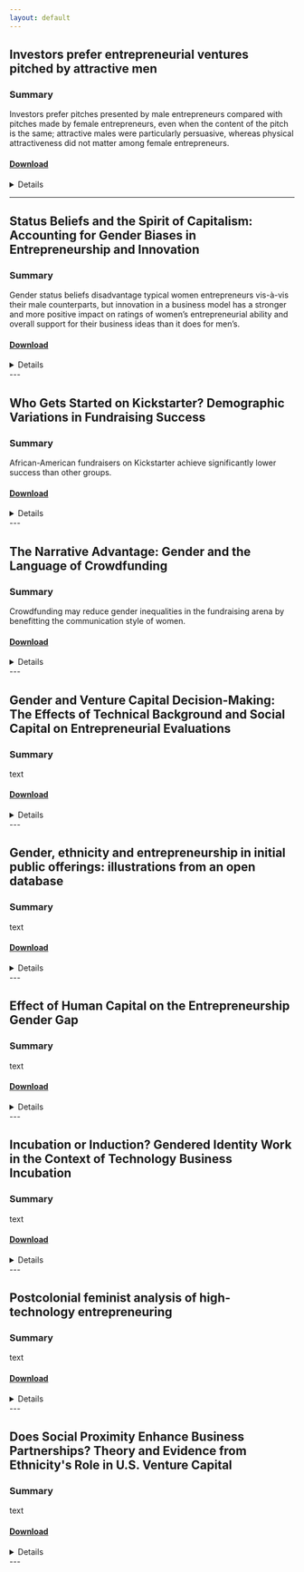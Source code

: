 ```yaml
---
layout: default
---
```

## Investors prefer entrepreneurial ventures pitched by attractive men

### Summary

Investors prefer pitches presented by male entrepreneurs compared with pitches made by female entrepreneurs, even when the content of the pitch is the same; attractive males were particularly persuasive, whereas physical attractiveness did not matter among female entrepreneurs.

#### [Download](http://www.hbs.edu/faculty/Publication%20Files/Brooks%20Huang%20Kearney%20Murray_59b551a9-8218-4b84-be15-eaff58009767.pdf)


<details> <div markdown="1">

### PNAS, 2014

### Authors
* Alison Wood Brooks - Harvard Business School
* Laura Huang - Wharton School, University of Pennsylvania
* Sarah Wood Kearney - MIT Sloan
* Fiona E. Murray - MIT Sloan


### Abstract

> Entrepreneurship is a central path to job creation, economic growth, and prosperity. In the earliest stages of start-up business creation, the matching of entrepreneurial ventures to investors is critically important. The entrepreneur’s business proposition and previous experience are regarded as the main criteria for investment decisions. Our research, however, documents other critical criteria that investors use to make these decisions: the gender and physical attractiveness of the entrepreneurs themselves. Across a field setting (three entrepreneurial pitch competitions in the United States) and two experiments, we identify a profound and consistent gender gap in entrepreneur persuasiveness. Investors prefer pitches presented by male entrepreneurs compared with pitches made by female entrepreneurs, even when the content of the pitch is the same. This effect is moderated by male physical attractiveness: attractive males were particularly persuasive, whereas physical attractiveness did not matter among female entrepreneurs.
</div> </details>

---

## Status Beliefs and the Spirit of Capitalism: Accounting for Gender Biases in Entrepreneurship and Innovation

### Summary

Gender status beliefs disadvantage typical women entrepreneurs vis-à-vis their male counterparts, but innovation in a business model has a stronger and more positive impact on ratings of women’s entrepreneurial ability and overall support for their business ideas than it does for men’s.

#### [Download](http://citeseerx.ist.psu.edu/viewdoc/download?doi=10.1.1.958.592&rep=rep1&type=pdf)


<details> <div markdown="1">

### Social Forces, 2014

### Authors
* Sarah Thébaud - University of California–Santa Barbara


### Abstract

> In this article, I develop and empirically test the theoretical argument that widely shared cultural beliefs about men’s and women’s abilities in entrepreneurship (i.e., “gender status beliefs”) systematically influence the social interactions during which an entrepreneur, particularly an innovative entrepreneur, seeks support from potential stakeholders for his or her new organization. To evaluate this argument, I conducted three experimental studies in the United Kingdom and the United States in which student participants were asked to evaluate the pro les of two entrepreneurs and to make investment decisions for each. The studies manipulated the gender of the entrepreneur and the innovativeness of the business plan. The main finding is consistent across studies: gender status beliefs disadvantage typical women entrepreneurs vis-à-vis their male counterparts, but innovation in a business model has a stronger and more positive impact on ratings of women’s entrepreneurial ability and overall support for their business ideas than it does for men’s. However, the strength of these patterns varies significantly depending on the societal and industry context of the new venture in question. Findings indicate that gender status beliefs can be understood as an important “demand-side” mechanism contributing to gender inequality in aggregate entrepreneurship rates and a micro-level factor affecting the likelihood that a new and novel organization will emerge and survive.
</div> </details>
---

## Who Gets Started on Kickstarter? Demographic Variations in Fundraising Success

### Summary
  
African-American fundraisers on Kickstarter achieve significantly lower success than other groups.

#### [Download](http://aisel.aisnet.org/cgi/viewcontent.cgi?article=1408&context=icis2015)


<details> <div markdown="1">

### Proceedings of ICIS Conference, 2015

### Authors
* Lauren Rhue - Wake Forest University School of Business


### Abstract

> Crowdfunding platforms like Kickstarter are expected to “democratize” funding by increasing the availability of capital to traditionally underrepresented groups, but there is conflicting evidence about racial disparities in success rates. This paper contributes to the information systems literature on crowdfunding by examining the racial dynamics in the crowdfunding platform Kickstarter. The race of subjects in project and user photos are determined with facial recognition software for 138,778 fundraising projects, and matched sample techniques are used to control for observable differences in project
categories among racial groups. Even controlling for these observable differences, this study finds that projects with African-American photo subjects achieve lower success rates. African-American fundraisers also achieve significantly lower success than other groups, and this effect is larger than the effect from project photos. This study has practical implications for individuals seeking capital in these markets as well as design implications for the platforms themselves.
</div> </details>
---

## The Narrative Advantage: Gender and the Language of Crowdfunding

### Summary

Crowdfunding may reduce gender inequalities in the fundraising arena by benefitting the communication style of women.

#### [Download](http://faculty.haas.berkeley.edu/gorbatai/working%20papers%20and%20word/Crowdfunding-GenderGorbataiNelson.pdf)


<details> <div markdown="1">

### Working paper

### Authors
* Andreea Gorbatai - Haas School of Business UC Berkeley
* Laura Nelson - Kellogg School of Management Northwestern University

### Abstract

> In this study, we set out to examine the role of language in the success of online fundraising—a new form of entrepreneurial project financing. In particular, we evaluate the influence of linguistic content on fundraising outcomes, above and beyond type of product or service offered. Online fundraising settings pose an interesting empirical puzzle: women are systematically more successful than men, an outcome contrary to offline gender inequality. We propose that this outcome is partially explained by linguistic differences between men and women in terms of language they use, and we test this mechanism using data from the online crowdfunding platform Indiegogo. The results support our theory, suggesting a link between micro-level linguistic choices and macro level outcomes: the institution of crowdfunding may reduce gender inequalities in the fundraising arena by benefitting the communication style of women.
</div> </details>
---


## Gender	and	Venture	Capital	Decision-Making: The	Effects	of	Technical	Background	and	Social	Capital	on	Entrepreneurial	Evaluations

### Summary

text

#### [Download](https://pdfs.semanticscholar.org/97fd/9b1eb81f1adf24e992dd9c1513bba8f89af3.pdf)


<details> <div markdown="1">

### source

### Authors
* Justine	E. Tinkler - University of Georgia
* Manwai C. Ku - Stanford	University
* Kjersten Bunker	Whittington - Reed College
* Andrea Rees Davies - Stanford University


### Abstract

> Research on gender and workplace decision-making tends to address either supply-side disparities between men’s and women’s human and social capital, or demand-side differences in the status expectations of women and men workers. In addition, this work often relies on causal inferences drawn from empirical data collected on worker characteristics and their workplace outcomes. In this study, we demonstrate how tangible education and work history credentials - typically associated with supply-side characteristics - work in tandem with cultural beliefs about gender to influence the evaluative process that
underlies venture capital decisions made in high-growth, high-tech entrepreneurship. Using an experimental design, we simulate funding decisions by venture capitalists (VCs) for men and women entrepreneurs that differ in technical background and the presence of important social ties. We demonstrate the presence of two distinct aspects of VCs’ evaluation: that of the venture and that of the entrepreneur, and find that the gender of the entrepreneur influences evaluations most when the person,
rather than the venture, is the target of evaluation. Technical background qualifications moderate the influence of gendered expectations, and women receive more of a payoff than men from having a close contact to the evaluating VC. We discuss the implications for future research on gender and work.
</div> </details>
---

## Gender, ethnicity and entrepreneurship in initial public offerings: illustrations from an open database

### Summary

text

#### [Download](link)


<details> <div markdown="1">

### source

### Authors
* Martin Kenney - University of California, Davis
* Donald Patton - University of California, Davis


### Abstract

> This paper describes the variables in a freely available database of all emerging growth firms (EGF) that made an initial stock offering (IPO) on US public markets from 1990 through 2010. Our expectation is that researchers from a variety of disciplines can use this data to answer a wide variety of social science questions and combine it with other databases. To illustrate how the data can be used, we describe the gender and nationality of the top management teams (TMTs) and board of directors (BoDs) of these firms. We confirm that women are under-represented in all functional positions, but, in contrast to much of the popular press, we find that statistically Silicon Valley firms perform better than the national average. Gender ratios differ by function with women most prevalent at the CFO position and are most prevalent in the biomedical industry. Using undergraduate education, as an identifier for nationality, we find that, contrary to the popular press, there are more European than Asian immigrants in the TMTs. This suggests that European immigrants are more likely to immigrate with advanced degrees, while the Asian immigrants have only Bachelor’s degrees. In the immigration literature, it has been observed that specific immigrant groups concentrate in particular occupations. To test for this effect, we study the backgrounds of all identifiable Taiwanese immigrants. A remarkably high concentration of Taiwanese TMT members were from two Taiwanese universities’ electrical engineering departments, then received U.S. graduate degrees, particularly from UC Berkeley, and entered semiconductor-related industries. This database will contribute to reproducible social science as the same quality-controlled data is now available to all researchers.


</div> </details>
---

## Effect of Human Capital on the Entrepreneurship Gender Gap

### Summary

text

#### [Download](http://repository.upenn.edu/cgi/viewcontent.cgi?article=1014&context=joseph_wharton_scholars)


<details> <div markdown="1">

### source

### Authors
* Andrea Lin - Wharton, UPenn


### Abstract

> The presence of a gender gap in entrepreneurship has been well studied in previous literature. There are various contributing factors, including differences in human capital, which has been reviewed less so than social capital. Through a career survey of Wharton MBAs, this research paper 1) examines the presence of an entrepreneurship gender gap; 2) identifies human capital variables that predict entry into entrepreneurship; and 3) determines whether or not there is a human capital gender gap. The results showed both an entrepreneurship and human capital gender gap. Furthermore, experience working at small companies, more years of experience, and experience in finance-related industries were found to be good predictors of entry. Overall, the human capital predictor model explained 6.4% of the variability of entry into entrepreneurship. Though applicability is limited due to the biases of the sample, there are tangible implications for decreasing the entrepreneurship gender gap.
</div> </details>
---

## Incubation or Induction? Gendered Identity Work in the Context of Technology Business Incubation

### Summary

text

#### [Download](http://pure.qub.ac.uk/portal/files/11648035/Incubation_or_Induction.pdf)


<details> <div markdown="1">

### source

### Authors
* people


### Abstract

> Whilst there is a substantial body of literature which seeks to establish, or dispute, the beneficial influence of business incubation, this debate remains almost entirely gender blind. This article challenges this assumption by adopting a feminist perspective to reveal business incubation to be a gendered process which shapes the identity work undertaken by women seeking legitimacy as technology venturers. In so doing, we critically evaluate prevailing normative analyses of the business incubation process and entrepreneurial legitimation. To illustrate this argument, we draw upon empirical evidence which reveals technology incubation as a legitimating induction process encouraging women to reproduce masculinised representations of the normative technology entrepreneur.
</div> </details>
---

## Postcolonial feminist analysis of high-technology entrepreneuring

### Summary

text

#### [Download](https://www.researchgate.net/profile/Banu_Ozkazanc-Pan/publication/263245483_Postcolonial_feminist_analysis_of_high-technology_entrepreneuring/links/543fee210cf21227a11b9bfb.pdf)


<details> <div markdown="1">

### International Journal of Entrepreneurial Behaviour & Research, 2014

### Authors
* Banu Ozkazanc-Pan - University of Massachusetts, Boston


### Abstract

> Purpose – The purpose of this paper is to examine identity formation and networking practices relevant for high-technology entrepreneuring or the enactment of entrepreneurship in Silicon Valley by Turkish business people.
Design/methodology/approach – Guided by postcolonial feminist frameworks, the author conducted a combination of ethnographic and auto-ethnographic fieldwork at high-technology conferences in Silicon Valley by focussing on talk and text as relevant for understanding entrepreneuring. Through a reflexive stance, the author analyzed observations, conversations, and experiences inclusive of her own positionality during the research process as they related to entrepreneurial identity formation and networking.
Findings – During business networking conferences taking place among Turkish business people in Silicon Valley, women and older males became marginalized through the emergence of a hegemonic masculinity associated with young Turkish male entrepreneurs. In addition, local context impacted whether and how actors engaged in practices that produced marginalization and resistance simultaneously.
Originality/value – The research is of value for scholars interested in understanding how identity formation and networking in high-technology entrepreneuring take place through gendered practices and ideas. Scholars interested in deploying postcolonial feminist perspectives will also benefit by understanding how key analytic tools and research methods from these lenses can be used for conducting fieldwork in other contexts.
</div> </details>
---

## Does Social Proximity Enhance Business Partnerships? Theory and Evidence from Ethnicity's Role in U.S. Venture Capital

### Summary

text

#### [Download](link)


<details> <div markdown="1">

###  Management Science, 2014

### Authors
* Deepak Hegde - New York University
* Justin Tumlinson - University of Munich


### Abstract

> We develop a formal model to understand the selection and influence effects of social proximity (homophily) between business partners. Consistent with the model’s predictions, we find that U.S. venture capitalists (VCs) are more likely to select start-ups with coethnic executives for investment, particularly when the probability of the start-up’s success appears low. Ethnic proximity between VCs and the start-ups they invest in is positively related to performance, measured by the probability of the companies’ successful exit through acquisitions and initial public offerings (IPOs) and net income after IPO. Two-stage regression estimates suggest that these positive performance outcomes are largely due to influence, that is, superior communication and coordination between coethnic VCs and start-up executives after the investment. To the extent that VCs expect to work better with coethnic start-ups, they invest in coethnic ventures that are of lower observable quality than noncoethnic ventures.
</div> </details>
---


